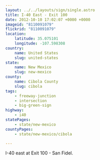 ```yaml
---
layout: ../../layouts/sign/single.astro
title: I-40 East - Exit 100
date: 2012-10-10 17:02:07 +0000 +0000
imageid: "8110091079"
flickrid: "8110091079"
location:
    latitude: 35.075101
    longitude: -107.598308
country:
    name: United States
    slug: united-states
state:
    name: New Mexico
    slug: new-mexico
county:
    name: Cibola County
    slug: cibola
tags:
    - freeway-junction
    - intersection
    - big-green-sign
highway:
    - i40
statePages:
    - state/new-mexico
countyPages:
    - state/new-mexico/cibola

---
```

I-40 east at Exit 100 - San Fidel.